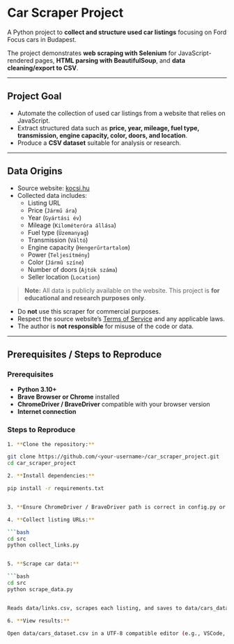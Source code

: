 # Car Scraper Project

A Python project to **collect and structure used car listings** focusing on Ford Focus cars in Budapest.  

The project demonstrates **web scraping with Selenium** for JavaScript-rendered pages, **HTML parsing with BeautifulSoup**, and **data cleaning/export to CSV**.  

---

## Project Goal

- Automate the collection of used car listings from a website that relies on JavaScript.  
- Extract structured data such as **price, year, mileage, fuel type, transmission, engine capacity, color, doors, and location**.  
- Produce a **CSV dataset** suitable for analysis or research.  

---

## Data Origins

- Source website: [kocsi.hu](https://kocsi.hu)  
- Collected data includes:
  - Listing URL  
  - Price (`Jármű ára`)  
  - Year (`Gyártási év`)  
  - Mileage (`Kilométeróra állása`)  
  - Fuel type (`Üzemanyag`)  
  - Transmission (`Váltó`)  
  - Engine capacity (`Hengerűrtartalom`)  
  - Power (`Teljesítmény`)  
  - Color (`Jármű színe`)  
  - Number of doors (`Ajtók száma`)  
  - Seller location (`Location`)  

> **Note:** All data is publicly available on the website. This project is **for educational and research purposes only**.  
- Do **not** use this scraper for commercial purposes.  
- Respect the source website’s [Terms of Service](https://en.wikipedia.org/wiki/Terms_of_service) and any applicable laws.  
- The author is **not responsible** for misuse of the code or data.  


---

## Prerequisites / Steps to Reproduce

### Prerequisites

- **Python 3.10+**
- **Brave Browser or Chrome** installed
- **ChromeDriver / BraveDriver** compatible with your browser version
- **Internet connection**

### Steps to Reproduce



```bash
1. **Clone the repository:**

git clone https://github.com/<your-username>/car_scraper_project.git
cd car_scraper_project

2. **Install dependencies:**

pip install -r requirements.txt


3. **Ensure ChromeDriver / BraveDriver path is correct in config.py or the script.**

4. **Collect listing URLs:**

```bash
cd src
python collect_links.py


5. **Scrape car data:**

```bash
cd src
python scrape_data.py


Reads data/links.csv, scrapes each listing, and saves to data/cars_dataset.csv.

6. **View results:**

Open data/cars_dataset.csv in a UTF-8 compatible editor (e.g., VSCode, LibreOffice, Notepad++) to see the structured dataset.

